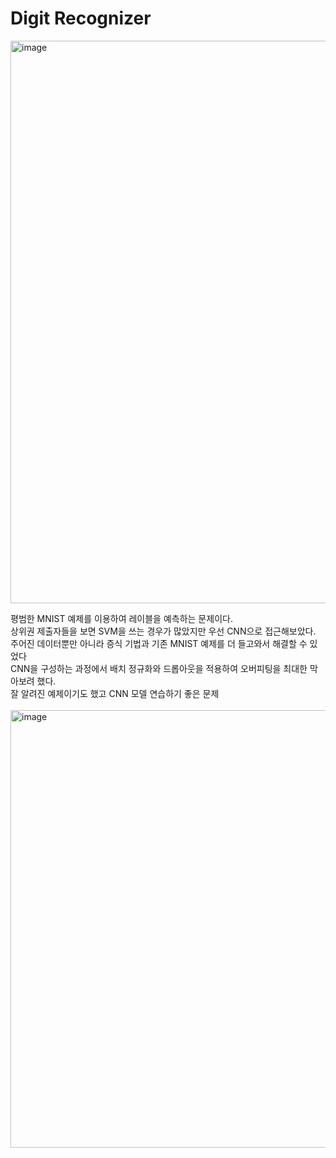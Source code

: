 # Digit Recognizer
<img width="900" alt="image" src="https://user-images.githubusercontent.com/57738176/170173708-f7e4f563-0da3-4fed-b96a-b12011e50c87.png">

평범한 MNIST 예제를 이용하여 레이블을 예측하는 문제이다.<br>
상위권 제출자들을 보면 SVM을 쓰는 경우가 많았지만 우선 CNN으로 접근해보았다. <br>
주어진 데이터뿐만 아니라 증식 기법과 기존 MNIST 예제를 더 들고와서 해결할 수 있었다 <br>
CNN을 구성하는 과정에서 배치 정규화와 드롭아웃을 적용하여 오버피팅을 최대한 막아보려 했다.<br>
잘 알려진 예제이기도 했고 CNN 모델 연습하기 좋은 문제<br><br>
<img width="700" alt="image" src="https://user-images.githubusercontent.com/57738176/170173796-b43b7822-189b-411f-b616-6142ec177777.png">

